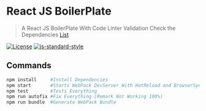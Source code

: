 # React JS BoilerPlate

> A React JS BoilerPlate With Code Linter Validation Check the Dependencies [List](md/dependencies.md)

[![License][license-image]][license-url]
[![js-standard-style][standard-image]][standard-url]

## Commands

```sh
npm install     #Install Dependencies
npm start       #Starts WebPack DevServer With HotReload and BrowserSync
npm test        #Tests Everything
npm run autofix #Fix Everything (Remark Not Working 100%)
npm run bundle  #Generate WebPack Bundle
```

[license-image]: https://img.shields.io/github/license/SauloNunes/reactjs-boilerplate

[license-url]: https://github.com/SauloNunes/reactjs-boilerplate/blob/master/LICENSE

[standard-image]: https://img.shields.io/badge/code%20style-standard-brightgreen.svg

[standard-url]: https://github.com/standard/standard
